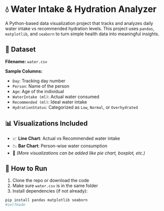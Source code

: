 # 💧 Water Intake & Hydration Analyzer

A Python-based data visualization project that tracks and analyzes daily water intake vs recommended hydration levels. This project uses `pandas`, `matplotlib`, and `seaborn` to turn simple health data into meaningful insights.
## 📁 Dataset

**Filename:** `water.csv`

**Sample Columns:**
- `Day`: Tracking day number
- `Person`: Name of the person
- `Age`: Age of the individual
- `WaterIntake (ml)`: Actual water consumed
- `Recommended (ml)`: Ideal water intake
- `HydrationStatus`: Categorized as `Low`, `Normal`, or `Overhydrated`
 ## 📊 Visualizations Included

- 📈 **Line Chart**: Actual vs Recommended water intake
- 📉 **Bar Chart**: Person-wise water consumption
- 🧠 *(More visualizations can be added like pie chart, boxplot, etc.)*

## 🚀 How to Run

1. Clone the repo or download the code
2. Make sure `water.csv` is in the same folder
3. Install dependencies (if not already):

```bash
pip install pandas matplotlib seaborn
#selfmade
